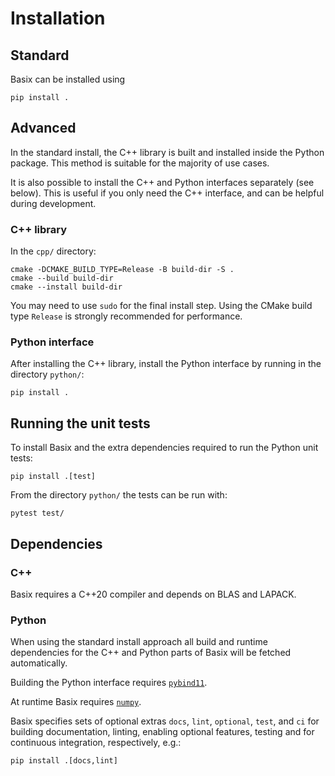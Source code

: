 # Installation

## Standard

Basix can be installed using

```console
pip install .
```

## Advanced

In the standard install, the C++ library is built and installed inside the
Python package.  This method is suitable for the majority of use cases.

It is also possible to install the C++ and Python interfaces separately
(see below). This is useful if you only need the C++ interface, and can
be helpful during development.

### C++ library

In the `cpp/` directory:

```console
cmake -DCMAKE_BUILD_TYPE=Release -B build-dir -S .
cmake --build build-dir
cmake --install build-dir
```

You may need to use `sudo` for the final install step. Using the CMake
build type `Release` is strongly recommended for performance.


### Python interface

After installing the C++ library, install the Python interface by running in
the directory `python/`:

```console
pip install .
```

## Running the unit tests

To install Basix and the extra dependencies required to run the Python unit tests:

```console
pip install .[test]
```

From the directory `python/` the tests can be run with:

```console
pytest test/
```

## Dependencies

### C++

Basix requires a C++20 compiler and depends on BLAS and LAPACK.

### Python

When using the standard install approach all build and runtime
dependencies for the C++ and Python parts of Basix will be fetched
automatically.

Building the Python interface requires
[`pybind11`](https://github.com/pybind/pybind11).

At runtime Basix requires [`numpy`](https://numpy.org).

Basix specifies sets of optional extras `docs`, `lint`, `optional`, `test`, and
`ci` for building documentation, linting, enabling optional features, testing
and for continuous integration, respectively, e.g.:

```console
pip install .[docs,lint]
```
